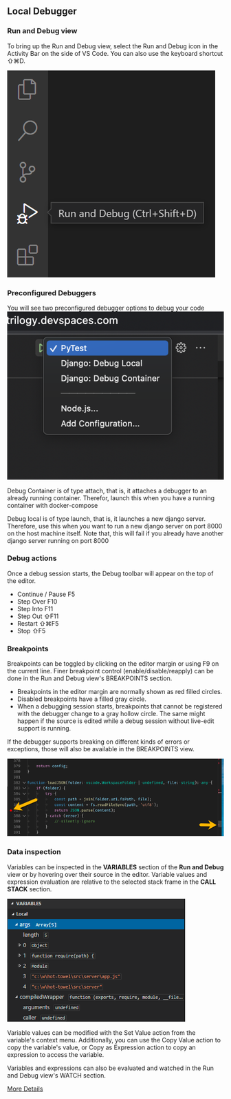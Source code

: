## Local Debugger

### Run and Debug view
To bring up the Run and Debug view, select the Run and Debug icon in the Activity Bar on the side of VS Code. You can also use the keyboard shortcut ⇧⌘D.

![img.png](assets/run_debug.png)

### Preconfigured Debuggers
You will see two preconfigured debugger options to debug your code
![img.png](assets/debug_configurations.png)

Debug Container is of type attach, that is, it attaches a debugger to an already running container. Therefor, launch this when you have a running container with docker-compose

Debug local is of type launch, that is, it launches a new django server. Therefore, use this when you want to run a new django server on port 8000 on the host machine itself. Note that, this will fail if you already have another django server running on port 8000

### Debug actions

Once a debug session starts, the Debug toolbar will appear on the top of the editor.

- Continue / Pause F5
- Step Over F10
- Step Into F11
- Step Out ⇧F11
- Restart ⇧⌘F5
- Stop ⇧F5

### Breakpoints

Breakpoints can be toggled by clicking on the editor margin or using F9 on the current line. Finer breakpoint control (enable/disable/reapply) can be done in the Run and Debug view's BREAKPOINTS section.

- Breakpoints in the editor margin are normally shown as red filled circles.
- Disabled breakpoints have a filled gray circle.
- When a debugging session starts, breakpoints that cannot be registered with the debugger change to a gray hollow circle. The same might happen if the source is edited while a debug session without live-edit support is running.

If the debugger supports breaking on different kinds of errors or exceptions, those will also be available in the BREAKPOINTS view.

![img.png](assets/breakpoints.png)

### Data inspection
    
Variables can be inspected in the **VARIABLES** section of the **Run and Debug** view or by hovering over their source in the editor. Variable values and expression evaluation are relative to the selected stack frame in the **CALL STACK** section.

![img.png](assets/debug_variables.png)

Variable values can be modified with the Set Value action from the variable's context menu. Additionally, you can use the Copy Value action to copy the variable's value, or Copy as Expression action to copy an expression to access the variable.

Variables and expressions can also be evaluated and watched in the Run and Debug view's WATCH section.


[More Details](https://code.visualstudio.com/docs/editor/debugging)